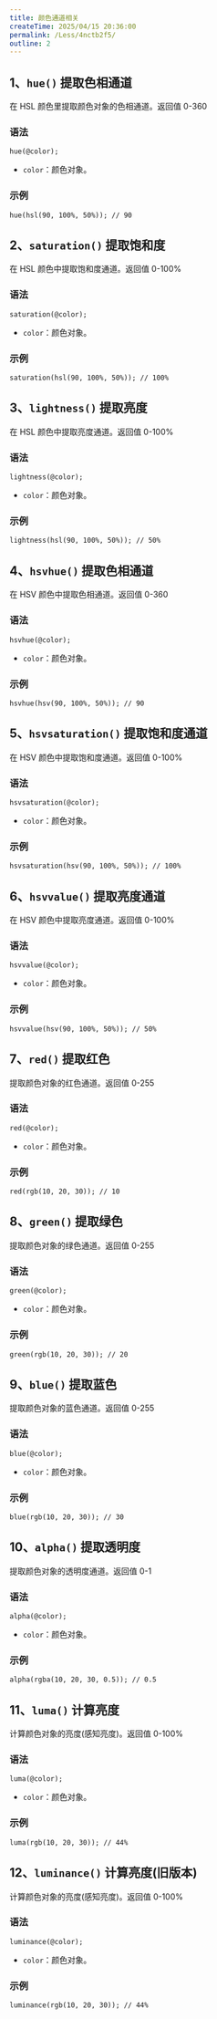 ```yaml
---
title: 颜色通道相关
createTime: 2025/04/15 20:36:00
permalink: /Less/4nctb2f5/
outline: 2
---
```


## 1、`hue()` 提取色相通道

在 HSL 颜色里提取颜色对象的色相通道。返回值 0-360

### 语法

```less
hue(@color);
```

- `color`：颜色对象。

### 示例

```less
hue(hsl(90, 100%, 50%)); // 90
```

## 2、`saturation()` 提取饱和度

在 HSL 颜色中提取饱和度通道。返回值 0-100%

### 语法

```less
saturation(@color);
```

- `color`：颜色对象。

### 示例

```less
saturation(hsl(90, 100%, 50%)); // 100%
```

## 3、`lightness()` 提取亮度

在 HSL 颜色中提取亮度通道。返回值 0-100%

### 语法

```less
lightness(@color);
```

- `color`：颜色对象。

### 示例

```less
lightness(hsl(90, 100%, 50%)); // 50%
```

## 4、`hsvhue()` 提取色相通道

在 HSV 颜色中提取色相通道。返回值 0-360

### 语法

```less
hsvhue(@color);
```

- `color`：颜色对象。

### 示例

```less
hsvhue(hsv(90, 100%, 50%)); // 90
```

## 5、`hsvsaturation()` 提取饱和度通道

在 HSV 颜色中提取饱和度通道。返回值 0-100%

### 语法

```less
hsvsaturation(@color);
```

- `color`：颜色对象。

### 示例

```less
hsvsaturation(hsv(90, 100%, 50%)); // 100%
```

## 6、`hsvvalue()` 提取亮度通道

在 HSV 颜色中提取亮度通道。返回值 0-100%

### 语法

```less
hsvvalue(@color);
```

- `color`：颜色对象。

### 示例

```less
hsvvalue(hsv(90, 100%, 50%)); // 50%
```

## 7、`red()` 提取红色

提取颜色对象的红色通道。返回值 0-255

### 语法

```less
red(@color);
```

- `color`：颜色对象。

### 示例

```less
red(rgb(10, 20, 30)); // 10
```

## 8、`green()` 提取绿色

提取颜色对象的绿色通道。返回值 0-255

### 语法

```less
green(@color);
```

- `color`：颜色对象。

### 示例

```less
green(rgb(10, 20, 30)); // 20
```

## 9、`blue()` 提取蓝色

提取颜色对象的蓝色通道。返回值 0-255

### 语法

```less
blue(@color);
```

- `color`：颜色对象。

### 示例

```less
blue(rgb(10, 20, 30)); // 30
```

## 10、`alpha()` 提取透明度

提取颜色对象的透明度通道。返回值 0-1

### 语法

```less
alpha(@color);
```

- `color`：颜色对象。

### 示例

```less
alpha(rgba(10, 20, 30, 0.5)); // 0.5
```

## 11、`luma()` 计算亮度

计算颜色对象的亮度(感知亮度)。返回值 0-100%

### 语法

```less
luma(@color);
```

- `color`：颜色对象。

### 示例

```less
luma(rgb(10, 20, 30)); // 44%
```

## 12、`luminance()` 计算亮度(旧版本)

计算颜色对象的亮度(感知亮度)。返回值 0-100%

### 语法

```less
luminance(@color);
```

- `color`：颜色对象。

### 示例

```less
luminance(rgb(10, 20, 30)); // 44%
```
